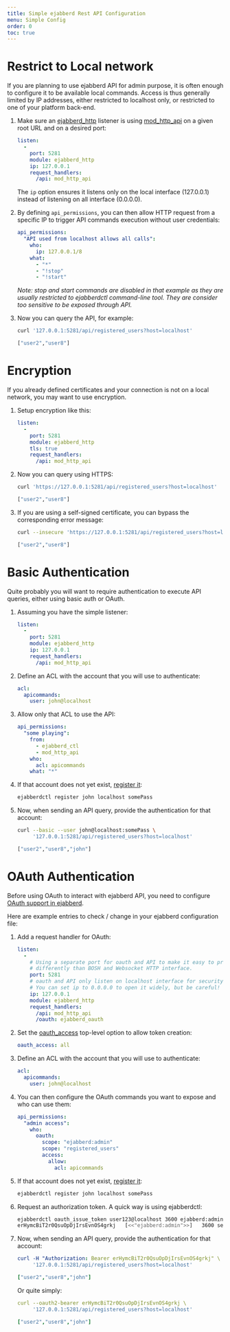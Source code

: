 ```yaml
---
title: Simple ejabberd Rest API Configuration
menu: Simple Config
order: 0
toc: true
---
```


<!--
TODO:

  - Link to page showing how to configure TLS on listeners
  - Link to page showing how to use Go ejabberd API client

-->

# Restrict to Local network

If you are planning to use ejabberd API for admin purpose, it is often enough to configure it to be available local commands.
Access is thus generally limited by IP addresses, either restricted to localhost only, or restricted to one of your platform back-end.

1. Make sure an [ejabberd_http](/admin/configuration/listen/#ejabberd-http)
listener is using [mod_http_api](/admin/configuration/modules/#mod-http-api)
 on a given root URL and on a desired port:

    ``` yaml
    listen:
      -
        port: 5281
        module: ejabberd_http
        ip: 127.0.0.1
        request_handlers:
          /api: mod_http_api
     ```

     The `ip` option ensures it listens only on the local interface (127.0.0.1) instead of listening on all interface (0.0.0.0).

2. By defining `api_permissions`, you can then allow HTTP request from a specific IP to trigger API commands execution without user credentials:

    ``` yaml
    api_permissions:
      "API used from localhost allows all calls":
        who:
          ip: 127.0.0.1/8
        what:
          - "*"
          - "!stop"
          - "!start"
    ```

    _Note: stop and start commands are disabled in that example as they are usually restricted to ejabberdctl command-line tool. They are consider too sensitive to be exposed through API._

3. Now you can query the API, for example:

    ``` bash
    curl '127.0.0.1:5281/api/registered_users?host=localhost'

    ["user2","user8"]
    ```

# Encryption

If you already defined certificates and your connection is not on a local network,
you may want to use encryption.

1. Setup encryption like this:

    ``` yaml
    listen:
      -
        port: 5281
        module: ejabberd_http
        tls: true
        request_handlers:
          /api: mod_http_api
    ```

2. Now you can query using HTTPS:

    ``` bash
    curl 'https://127.0.0.1:5281/api/registered_users?host=localhost'

    ["user2","user8"]
    ```

3. If you are using a self-signed certificate, you can bypass the corresponding error message:

    ``` bash
    curl --insecure 'https://127.0.0.1:5281/api/registered_users?host=localhost'

    ["user2","user8"]
    ```

# Basic Authentication

Quite probably you will want to require authentication to execute API queries,
either using basic auth or OAuth.

1. Assuming you have the simple listener:

    ``` yaml
    listen:
      -
        port: 5281
        module: ejabberd_http
        ip: 127.0.0.1
        request_handlers:
          /api: mod_http_api
     ```

2. Define an ACL with the account that you will use to authenticate:

    ``` yaml
    acl:
      apicommands:
        user: john@localhost
    ```

3. Allow only that ACL to use the API:

    ``` yaml
    api_permissions:
      "some playing":
        from:
          - ejabberd_ctl
          - mod_http_api
        who:
          acl: apicommands
        what: "*"
    ```

4. If that account does not yet exist,
   [register it](/admin/installation/#administration-account):

    ``` bash
    ejabberdctl register john localhost somePass
    ```

5. Now, when sending an API query, provide the authentication for that account:

    ``` bash
    curl --basic --user john@localhost:somePass \
         '127.0.0.1:5281/api/registered_users?host=localhost'

    ["user2","user8","john"]
    ```

# OAuth Authentication

Before using OAuth to interact with ejabberd API,
you need to configure [OAuth support in ejabberd](/admin/guide/oauth/).

Here are example entries to check / change in your ejabberd
configuration file:

1. Add a request handler for OAuth:

    ``` yaml
    listen:
      -
        # Using a separate port for oauth and API to make it easy to protect it
        # differently than BOSH and Websocket HTTP interface.
        port: 5281
        # oauth and API only listen on localhost interface for security reason
        # You can set ip to 0.0.0.0 to open it widely, but be careful!
        ip: 127.0.0.1
        module: ejabberd_http
        request_handlers:
          /api: mod_http_api
          /oauth: ejabberd_oauth
    ```

2. Set the [oauth_access](/admin/configuration/toplevel/#oauth-access)
   top-level option to allow token creation:

    ``` yaml
    oauth_access: all
    ```

3. Define an ACL with the account that you will use to authenticate:

    ``` yaml
    acl:
      apicommands:
        user: john@localhost
    ```

4. You can then configure the OAuth commands you want to expose and who can use them:

    ``` yaml
    api_permissions:
      "admin access":
        who:
          oauth:
            scope: "ejabberd:admin"
            scope: "registered_users"
            access:
              allow:
                acl: apicommands
    ```

5. If that account does not yet exist,
   [register it](/admin/installation/#administration-account):

    ``` bash
    ejabberdctl register john localhost somePass
    ```

6. Request an authorization token. A quick way is using ejabberdctl:
    ``` bash
    ejabberdctl oauth_issue_token user123@localhost 3600 ejabberd:admin
    erHymcBiT2r0QsuOpDjIrsEvnOS4grkj   [<<"ejabberd:admin">>]   3600 seconds
    ```

7. Now, when sending an API query, provide the authentication for that account:

    ``` yaml
    curl -H "Authorization: Bearer erHymcBiT2r0QsuOpDjIrsEvnOS4grkj" \
         '127.0.0.1:5281/api/registered_users?host=localhost'

    ["user2","user8","john"]
    ```

    Or quite simply:

    ``` yaml
    curl --oauth2-bearer erHymcBiT2r0QsuOpDjIrsEvnOS4grkj \
         '127.0.0.1:5281/api/registered_users?host=localhost'

    ["user2","user8","john"]
    ```

